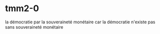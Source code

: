 # tmm2-0
la démocratie par la souveraineté monétaire
car la démocratie n'existe pas sans souveraineté monétaire
